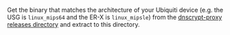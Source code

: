Get the binary that matches the architecture of your Ubiquiti device (e.g. the
USG is `linux_mips64` and the ER-X is `linux_mipsle`) from the
[dnscrypt-proxy releases directory](https://github.com/jedisct1/dnscrypt-proxy/releases)
and extract to this directory.
